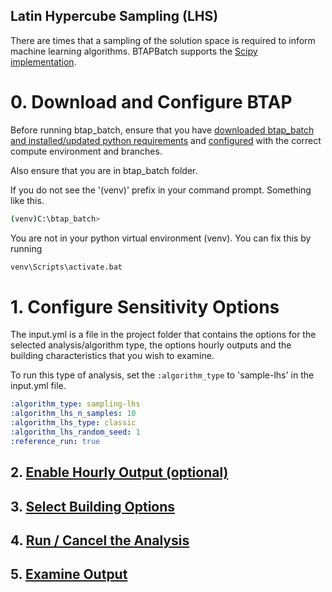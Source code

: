 ## Latin Hypercube Sampling (LHS)
There are times that a sampling of the solution space is required to inform machine learning algorithms. BTAPBatch 
supports the [Scipy implementation](https://scikit-optimize.github.io/stable/auto_examples/sampler/initial-sampling-method.html).

# 0. Download and Configure BTAP
Before running btap_batch, ensure that you have [downloaded btap_batch and installed/updated python requirements](download.md) and [configured](configure.md) with the correct compute environment and branches.

Also ensure that you are in btap_batch folder. 

If you do not see the '(venv)' prefix in your command prompt. Something like this.  

```bash
(venv)C:\btap_batch> 
```

You are not in your python virtual environment (venv). You can fix this by running 

```bash
venv\Scripts\activate.bat
````

# 1. Configure Sensitivity Options
The input.yml is a file in the project folder that contains the options for the selected analysis/algorithm type, the 
options hourly outputs and the building characteristics that you wish to examine. 

To run this type of analysis,  set the ``:algorithm_type`` to 'sample-lhs' in the input.yml file.


```yaml
:algorithm_type: sampling-lhs
:algorithm_lhs_n_samples: 10
:algorithm_lhs_type: classic
:algorithm_lhs_random_seed: 1
:reference_run: true 
```

## 2. [Enable Hourly Output (optional)](hourly_outputs.md)

## 3. [Select Building Options](building_options.md)

## 4. [Run / Cancel the Analysis](run_cancel.md)

## 5. [Examine Output](output.md)
